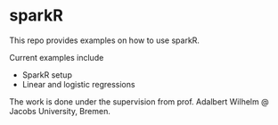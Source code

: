 # sparkR

This repo provides examples on how to use sparkR.

Current examples include 
* SparkR setup
* Linear and logistic regressions

The work is done under the supervision from prof. Adalbert Wilhelm @ Jacobs University, Bremen.
